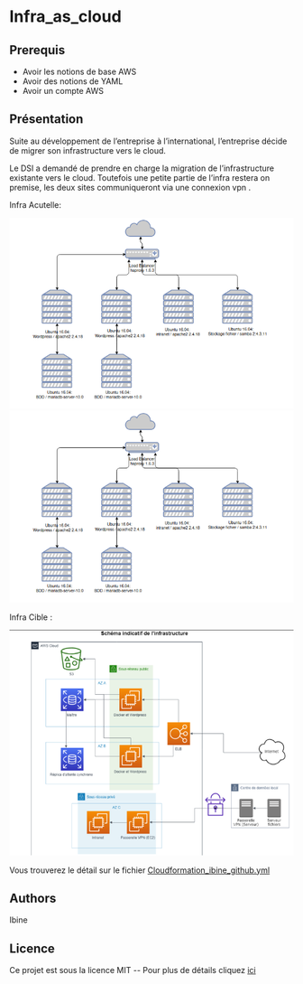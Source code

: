 # Infra_as_cloud


## Prerequis
- Avoir les notions de base AWS 
- Avoir des notions de YAML
- Avoir un compte AWS 

## Présentation


Suite au développement de l’entreprise à l’international, l’entreprise décide de migrer son infrastructure vers le cloud. 

Le DSI a demandé de prendre en charge la migration de l’infrastructure existante vers le cloud. Toutefois une petite partie de l’infra restera on premise, les deux sites communiqueront via une connexion vpn . 


Infra Acutelle: 


![0](./images/infra_depart_P10.png)
![0](./images/infra_depart_p10.png)

Infra Cible : 


![1](./images/infra_cible.png)

Vous trouverez le détail sur le fichier [Cloudformation_ibine_github.yml](https://github.com/ibine1/infra_as_cloud/blob/main/Cloudformation_ibine_github.yml) 

## Authors

Ibine 

## Licence

Ce projet est sous la licence MIT  -- Pour plus de détails cliquez [ici](https://choosealicense.com/licenses/)
